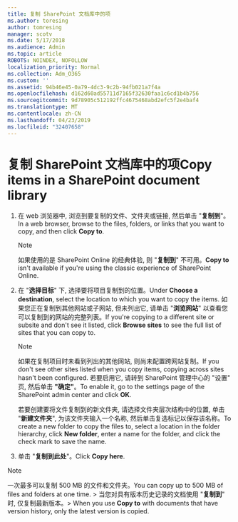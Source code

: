 ```yaml
---
title: 复制 SharePoint 文档库中的项
ms.author: toresing
author: tomresing
manager: scotv
ms.date: 5/17/2018
ms.audience: Admin
ms.topic: article
ROBOTS: NOINDEX, NOFOLLOW
localization_priority: Normal
ms.collection: Adm_O365
ms.custom: ''
ms.assetid: 94b46e45-0a79-4dc3-9c2b-94fb021a7f4a
ms.openlocfilehash: d162d60ad55711d7165f32630faa1c6cd1b4b756
ms.sourcegitcommit: 9d78905c512192ffc4675468abd2efc5f2e4baf4
ms.translationtype: MT
ms.contentlocale: zh-CN
ms.lasthandoff: 04/23/2019
ms.locfileid: "32407658"
---
```

# <a name="copy-items-in-a-sharepoint-document-library"></a><span data-ttu-id="6568e-102">复制 SharePoint 文档库中的项</span><span class="sxs-lookup"><span data-stu-id="6568e-102">Copy items in a SharePoint document library</span></span>

1. <span data-ttu-id="6568e-103">在 web 浏览器中, 浏览到要复制的文件、文件夹或链接, 然后单击 "**复制到**"。</span><span class="sxs-lookup"><span data-stu-id="6568e-103">In a web browser, browse to the files, folders, or links that you want to copy, and then click **Copy to**.</span></span>
    
    > [!NOTE]
    > <span data-ttu-id="6568e-104">如果使用的是 SharePoint Online 的经典体验, 则 "**复制到**" 不可用。</span><span class="sxs-lookup"><span data-stu-id="6568e-104">**Copy to** isn't available if you're using the classic experience of SharePoint Online.</span></span> 
  
2. <span data-ttu-id="6568e-105">在 "**选择目标**" 下, 选择要将项目复制到的位置。</span><span class="sxs-lookup"><span data-stu-id="6568e-105">Under **Choose a destination**, select the location to which you want to copy the items.</span></span> <span data-ttu-id="6568e-106">如果您正在复制到其他网站或子网站, 但未列出它, 请单击 "**浏览网站**" 以查看您可以复制到的网站的完整列表。</span><span class="sxs-lookup"><span data-stu-id="6568e-106">If you're copying to a different site or subsite and don't see it listed, click **Browse sites** to see the full list of sites that you can copy to.</span></span> 
    
    > [!NOTE]
    > <span data-ttu-id="6568e-107">如果在复制项目时未看到列出的其他网站, 则尚未配置跨网站复制。</span><span class="sxs-lookup"><span data-stu-id="6568e-107">If you don't see other sites listed when you copy items, copying across sites hasn't been configured.</span></span> <span data-ttu-id="6568e-108">若要启用它, 请转到 SharePoint 管理中心的 "设置" 页, 然后单击 **"确定"**。</span><span class="sxs-lookup"><span data-stu-id="6568e-108">To enable it, go to the settings page of the SharePoint admin center and click **OK**.</span></span> 
  
    <span data-ttu-id="6568e-109">若要创建要将文件复制到的新文件夹, 请选择文件夹层次结构中的位置, 单击 "**新建文件夹**", 为该文件夹输入一个名称, 然后单击复选标记以保存该名称。</span><span class="sxs-lookup"><span data-stu-id="6568e-109">To create a new folder to copy the files to, select a location in the folder hierarchy, click **New folder**, enter a name for the folder, and click the check mark to save the name.</span></span>
    
3. <span data-ttu-id="6568e-110">单击 "**复制到此处**"。</span><span class="sxs-lookup"><span data-stu-id="6568e-110">Click **Copy here**.</span></span>
    
> [!NOTE]
>  <span data-ttu-id="6568e-111">一次最多可以复制 500 MB 的文件和文件夹。</span><span class="sxs-lookup"><span data-stu-id="6568e-111">You can copy up to 500 MB of files and folders at one time.</span></span> <span data-ttu-id="6568e-112">> 当您对具有版本历史记录的文档使用 "**复制到**" 时, 仅复制最新版本。</span><span class="sxs-lookup"><span data-stu-id="6568e-112">>  When you use **Copy to** with documents that have version history, only the latest version is copied.</span></span> 
  

